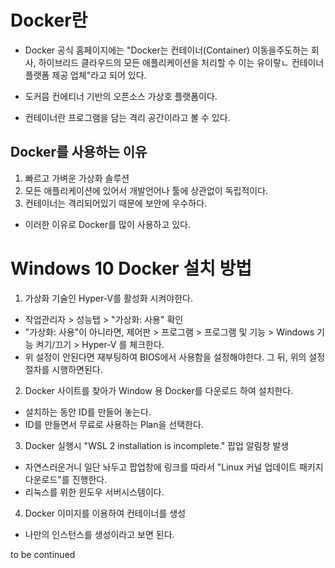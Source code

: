 # Docker란 
- Docker 공식 홈페이지에는 "Docker는 컨테이너(Container) 이동을주도하는 회사, 하이브리드 클라우드의 모든 애플리케이션을 처리할 수 이는 유이랗ㄴ 컨테이너 플랫폼 제공 업체"라고 되어 있다.

- 도커믐 컨에티너 기반의 오픈소스 가상호 플랫폼이다.
- 컨테이너란 프로그램을 담는 격리 공간이라고 볼 수 있다.

## Docker를 사용하는 이유
1. 빠르고 가벼운 가상화 솔루션
2. 모든 애플리케이션에 있어서 개발언어나 툴에 상관없이 독립적이다.
3. 컨테이너는 격리되어있기 때문에 보안에 우수하다.

- 이러한 이유로 Docker를 많이 사용하고 있다.

# Windows 10 Docker 설치 방법
1. 가상화 기술인 Hyper-V를 활성화 시켜야한다.
  - 작업관리자 > 성능탭 > "가상화: 사용" 확인 
  - "가상화: 사용"이 아니라면, 제어판 > 프로그램 > 프로그램 및 기능 > Windows 기능 켜기/끄기 > Hyper-V 를 체크한다.
  - 위 설정이 안된다면 재부팅하여 BIOS에서 사용함을 설정해야한다. 그 뒤, 위의 설정 절차를 시행하면된다.

2. Docker 사이트를 찾아가 Window 용 Docker를 다운로드 하여 설치한다.
  - 설치하는 동안 ID를 만들어 놓는다.
  - ID를 만들면서 무료로 사용하는 Plan을 선택한다.

3. Docker 실행시 "WSL 2 installation is incomplete." 팝업 알림창 발생
  - 자연스러운거니 일단 놔두고 팝업창에 링크를 따라서 "Linux 커널 업데이트 패키지 다운로드"를 진행한다.
  - 리눅스를 위한 윈도우 서버시스템이다.
 
4. Docker 이미지를 이용하여 컨테이너를 생성
  - 나만의 인스턴스를 생성이라고 보면 된다.

to be continued

